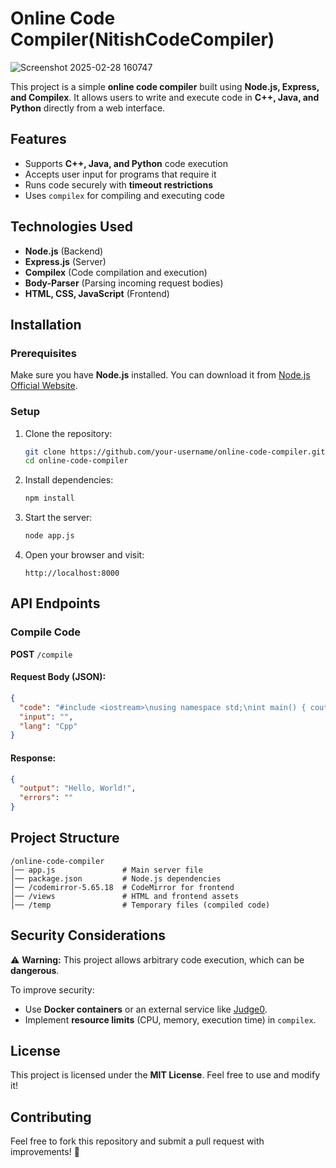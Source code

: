 # Online Code Compiler(NitishCodeCompiler)
![Screenshot 2025-02-28 160747](https://github.com/user-attachments/assets/1af474b9-d952-4a46-907a-7f00b23fbb4e)

This project is a simple **online code compiler** built using **Node.js, Express, and Compilex**. It allows users to write and execute code in **C++, Java, and Python** directly from a web interface.

## Features
- Supports **C++, Java, and Python** code execution
- Accepts user input for programs that require it
- Runs code securely with **timeout restrictions**
- Uses `compilex` for compiling and executing code

## Technologies Used
- **Node.js** (Backend)
- **Express.js** (Server)
- **Compilex** (Code compilation and execution)
- **Body-Parser** (Parsing incoming request bodies)
- **HTML, CSS, JavaScript** (Frontend)

## Installation
### Prerequisites
Make sure you have **Node.js** installed. You can download it from [Node.js Official Website](https://nodejs.org/).

### Setup
1. Clone the repository:
   ```sh
   git clone https://github.com/your-username/online-code-compiler.git
   cd online-code-compiler
   ```
2. Install dependencies:
   ```sh
   npm install
   ```
3. Start the server:
   ```sh
   node app.js
   ```
4. Open your browser and visit:
   ```
   http://localhost:8000
   ```

## API Endpoints
### **Compile Code**
**POST** `/compile`
#### Request Body (JSON):
```json
{
  "code": "#include <iostream>\nusing namespace std;\nint main() { cout << 'Hello, World!'; return 0; }",
  "input": "",
  "lang": "Cpp"
}
```
#### Response:
```json
{
  "output": "Hello, World!",
  "errors": ""
}
```

## Project Structure
```
/online-code-compiler
│── app.js               # Main server file
│── package.json         # Node.js dependencies
│── /codemirror-5.65.18  # CodeMirror for frontend
│── /views               # HTML and frontend assets
│── /temp                # Temporary files (compiled code)
```

## Security Considerations
⚠️ **Warning:** This project allows arbitrary code execution, which can be **dangerous**.

To improve security:
- Use **Docker containers** or an external service like [Judge0](https://judge0.com/).
- Implement **resource limits** (CPU, memory, execution time) in `compilex`.

## License
This project is licensed under the **MIT License**. Feel free to use and modify it!

## Contributing
Feel free to fork this repository and submit a pull request with improvements! 🚀

